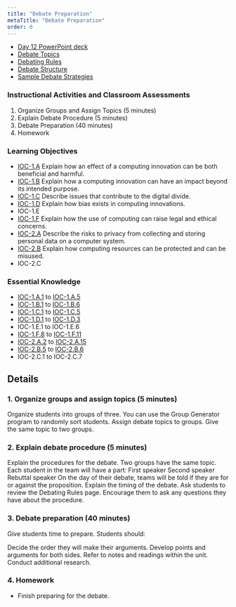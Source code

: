 ```yaml
---
title: "Debate Preparation"
metaTitle: "Debate Preparation"
order: 0
---
```


* [Day 12 PowerPoint deck](https://1drv.ms/w/s!AqsgsTyHBmRBj2KFqEJXJe6sOAYL?e=CkoUV8)
* [Debate Topics](/unit-4/day-12/debate-topics)
* [Debating Rules](/unit-4/day-12/debating-rules)
* [Debate Structure](/unit-4/day-12/debate-structure)
* [Sample Debate Strategies](/unit-4/day-12/sample-debate-strategies)

### Instructional Activities and Classroom Assessments

1. Organize Groups and Assign Topics (5 minutes)
2. Explain Debate Procedure (5 minutes)
3. Debate Preparation (40 minutes)
4. Homework

### Learning Objectives 

* [IOC-1.A](https://apcentral.collegeboard.org/pdf/ap-computer-science-principles-course-and-exam-description.pdf?course=ap-computer-science-principles#page=121) Explain how an effect of a computing innovation can be both beneficial and harmful.
* [IOC-1.B](https://apcentral.collegeboard.org/pdf/ap-computer-science-principles-course-and-exam-description.pdf?course=ap-computer-science-principles#page=122) Explain how a computing innovation can have an impact beyond its intended purpose. 
* [IOC-1.C](https://apcentral.collegeboard.org/pdf/ap-computer-science-principles-course-and-exam-description.pdf?course=ap-computer-science-principles#page=123) Describe issues that contribute to the digital divide.
* [IOC-1.D](https://apcentral.collegeboard.org/pdf/ap-computer-science-principles-course-and-exam-description.pdf?course=ap-computer-science-principles#page=124) Explain how bias exists in computing innovations.
* IOC-1.E
* [IOC-1.F](https://apcentral.collegeboard.org/pdf/ap-computer-science-principles-course-and-exam-description.pdf?course=ap-computer-science-principles#page=126) Explain how the use of computing can raise legal and ethical concerns.
* [IOC-2.A](https://apcentral.collegeboard.org/pdf/ap-computer-science-principles-course-and-exam-description.pdf?course=ap-computer-science-principles#page=128) Describe the risks to privacy from collecting and storing personal data on a computer system.
* [IOC-2.B](https://apcentral.collegeboard.org/pdf/ap-computer-science-principles-course-and-exam-description.pdf?course=ap-computer-science-principles#page=130) Explain how computing resources can be protected and can be misused.
* IOC-2.C

### Essential Knowledge 

* [IOC-1.A.1](https://apcentral.collegeboard.org/pdf/ap-computer-science-principles-course-and-exam-description.pdf?course=ap-computer-science-principles#page=121) to [IOC-1.A.5](https://apcentral.collegeboard.org/pdf/ap-computer-science-principles-course-and-exam-description.pdf?course=ap-computer-science-principles#page=121)
* [IOC-1.B.1](https://apcentral.collegeboard.org/pdf/ap-computer-science-principles-course-and-exam-description.pdf?course=ap-computer-science-principles#page=122) to [IOC-1.B.6](https://apcentral.collegeboard.org/pdf/ap-computer-science-principles-course-and-exam-description.pdf?course=ap-computer-science-principles#page=122)
* [IOC-1.C.1](https://apcentral.collegeboard.org/pdf/ap-computer-science-principles-course-and-exam-description.pdf?course=ap-computer-science-principles#page=123) to [IOC-1.C.5](https://apcentral.collegeboard.org/pdf/ap-computer-science-principles-course-and-exam-description.pdf?course=ap-computer-science-principles#page=123)
* [IOC-1.D.1](https://apcentral.collegeboard.org/pdf/ap-computer-science-principles-course-and-exam-description.pdf?course=ap-computer-science-principles#page=124) to [IOC-1.D.3](https://apcentral.collegeboard.org/pdf/ap-computer-science-principles-course-and-exam-description.pdf?course=ap-computer-science-principles#page=124)
* IOC-1.E.1 to IOC-1.E.6
* [IOC-1.F.8](https://apcentral.collegeboard.org/pdf/ap-computer-science-principles-course-and-exam-description.pdf?course=ap-computer-science-principles#page=127) to [IOC-1.F.11](https://apcentral.collegeboard.org/pdf/ap-computer-science-principles-course-and-exam-description.pdf?course=ap-computer-science-principles#page=127)
* [IOC-2.A.2](https://apcentral.collegeboard.org/pdf/ap-computer-science-principles-course-and-exam-description.pdf?course=ap-computer-science-principles#page=128) to [IOC-2.A.15](https://apcentral.collegeboard.org/pdf/ap-computer-science-principles-course-and-exam-description.pdf?course=ap-computer-science-principles#page=129)
* [IOC-2.B.5](https://apcentral.collegeboard.org/pdf/ap-computer-science-principles-course-and-exam-description.pdf?course=ap-computer-science-principles#page=130) to [IOC-2.B.6](https://apcentral.collegeboard.org/pdf/ap-computer-science-principles-course-and-exam-description.pdf?course=ap-computer-science-principles#page=130)
* IOC-2.C.1 to IOC-2.C.7

## Details

### 1. Organize groups and assign topics (5 minutes)

Organize students into groups of three.
You can use the Group Generator program to randomly sort students.
Assign debate topics to groups.
Give the same topic to two groups.

 

### 2. Explain debate procedure (5 minutes) 

Explain the procedures for the debate. 
Two groups have the same topic. 
Each student in the team will have a part: 
First speaker
Second speaker
Rebuttal speaker 
On the day of their debate, teams will be told if they are for or against the proposition. 
Explain the timing of the debate. 
Ask students to review the Debating Rules page. 
Encourage them to ask any questions they have about the procedure.

### 3. Debate preparation (40 minutes) 

Give students time to prepare. Students should: 

Decide the order they will make their arguments.
Develop points and arguments for both sides.
Refer to notes and readings within the unit.
Conduct additional research.

 

### 4. Homework

* Finish preparing for the debate.

 